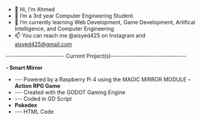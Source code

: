 - 👋 Hi, I’m Ahmed
- 👀 I’m a 3rd year Computer Engineering Student
- 🌱 I’m currently learning Web Development, Game Development, Artifical Intelligence, and Computer Engineering
- 📫 You can reach me @aisyed425 on Instagram and aisyed425@gmail.com

------------------------ Current Project(s)-------------------------------

**- Smart Mirror**
-  --- Powered by a Raspberry Pi 4 using the MAGIC MIRROR MODULE
**- Action RPG Game**
-  --- Created with the GODOT Gaming Engine
-  --- Coded in GD Script
- **Pokedex**
- --- HTML Code
<!---
aisyed425/aisyed425 is a ✨ special ✨ repository because its `README.md` (this file) appears on your GitHub profile.
You can click the Preview link to take a look at your changes.
--->
